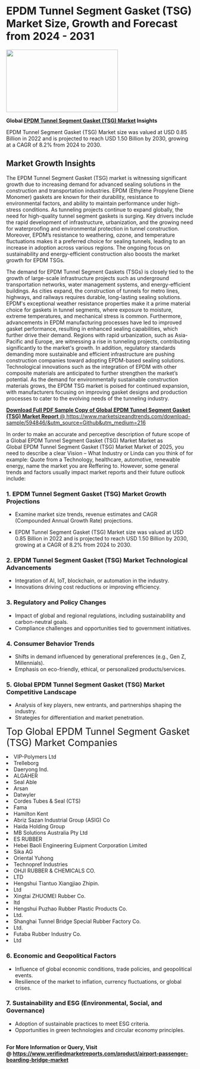 <H1>EPDM Tunnel Segment Gasket (TSG) Market Size, Growth and Forecast from 2024 - 2031</H1><img class="aligncenter size-medium wp-image-584254" src="https://thirdeyenews.in/wp-content/uploads/2024/09/Global-Market-Research-300x168.jpeg" alt="" width="300" height="168" /><p><strong>Global&nbsp;<a href="https://www.marketsizeandtrends.com/download-sample/594846/&amp;utm_source=Github&utm_medium=216">EPDM Tunnel Segment Gasket (TSG) Market</a> Insights</strong></p><p>EPDM Tunnel Segment Gasket (TSG) Market size was valued at USD 0.85 Billion in 2022 and is projected to reach USD 1.50 Billion by 2030, growing at a CAGR of 8.2% from 2024 to 2030.</p><p><h2>Market Growth Insights</h2> <p>The EPDM Tunnel Segment Gasket (TSG) market is witnessing significant growth due to increasing demand for advanced sealing solutions in the construction and transportation industries. EPDM (Ethylene Propylene Diene Monomer) gaskets are known for their durability, resistance to environmental factors, and ability to maintain performance under high-stress conditions. As tunneling projects continue to expand globally, the need for high-quality tunnel segment gaskets is surging. Key drivers include the rapid development of infrastructure, urbanization, and the growing need for waterproofing and environmental protection in tunnel construction. Moreover, EPDM’s resistance to weathering, ozone, and temperature fluctuations makes it a preferred choice for sealing tunnels, leading to an increase in adoption across various regions. The ongoing focus on sustainability and energy-efficient construction also boosts the market growth for EPDM TSGs.</p> <p><a href="#"></a></p> <p>The demand for EPDM Tunnel Segment Gaskets (TSGs) is closely tied to the growth of large-scale infrastructure projects such as underground transportation networks, water management systems, and energy-efficient buildings. As cities expand, the construction of tunnels for metro lines, highways, and railways requires durable, long-lasting sealing solutions. EPDM's exceptional weather resistance properties make it a prime material choice for gaskets in tunnel segments, where exposure to moisture, extreme temperatures, and mechanical stress is common. Furthermore, advancements in EPDM manufacturing processes have led to improved gasket performance, resulting in enhanced sealing capabilities, which further drive their demand. Regions with rapid urbanization, such as Asia-Pacific and Europe, are witnessing a rise in tunneling projects, contributing significantly to the market's growth. In addition, regulatory standards demanding more sustainable and efficient infrastructure are pushing construction companies toward adopting EPDM-based sealing solutions. Technological innovations such as the integration of EPDM with other composite materials are anticipated to further strengthen the market’s potential. As the demand for environmentally sustainable construction materials grows, the EPDM TSG market is poised for continued expansion, with manufacturers focusing on improving gasket designs and production processes to cater to the evolving needs of the tunneling industry.</p> <p><a href="#"></p><p><span class=""><strong>Download Full PDF Sample Copy of Global EPDM Tunnel Segment Gasket (TSG) Market Report</strong> @ <a href="https://www.marketsizeandtrends.com/download-sample/594846/&amp;utm_source=Github&utm_medium=216" target="_blank">https://www.marketsizeandtrends.com/download-sample/594846/&amp;utm_source=Github&utm_medium=216</a></span></p><p>In order to make an accurate and perceptive description of future scope of a Global&nbsp;EPDM Tunnel Segment Gasket (TSG) Market Market as Global&nbsp;EPDM Tunnel Segment Gasket (TSG) Market Market of 2025, you need to describe a clear Vision &ndash; What Industry or Linda can you think of for example: Quote from a Technology, healthcare, automotive, renewable energy, name the market you are Reffering to. However, some general trends and factors usually impact market reports and their future outlook include:</p><h3>1.&nbsp;<strong>EPDM Tunnel Segment Gasket (TSG) Market Growth Projections</strong></h3><ul><li>Examine market size trends, revenue estimates and CAGR (Compounded Annual Growth Rate) projections.</li><li><p>EPDM Tunnel Segment Gasket (TSG) Market size was valued at USD 0.85 Billion in 2022 and is projected to reach USD 1.50 Billion by 2030, growing at a CAGR of 8.2% from 2024 to 2030.</p></li></ul><h3>2.&nbsp;<strong>EPDM Tunnel Segment Gasket (TSG) Market Technological Advancements</strong></h3><ul><li>Integration of AI, IoT, blockchain, or automation in the industry.</li><li>Innovations driving cost reductions or improving efficiency.</li></ul><h3>3.&nbsp;<strong>Regulatory and Policy Changes</strong></h3><ul><li>Impact of global and regional regulations, including sustainability and carbon-neutral goals.</li><li>Compliance challenges and opportunities tied to government initiatives.</li></ul><h3>4.&nbsp;<strong>Consumer Behavior Trends</strong></h3><ul><li>Shifts in demand influenced by generational preferences (e.g., Gen Z, Millennials).</li><li>Emphasis on eco-friendly, ethical, or personalized products/services.</li></ul><h3>5.&nbsp;<strong>Global EPDM Tunnel Segment Gasket (TSG) Market Competitive Landscape</strong></h3><ul><li>Analysis of key players, new entrants, and partnerships shaping the industry.</li><li>Strategies for differentiation and market penetration.</li></ul><p data-pm-slice="1 1 []"><span style="color: inherit; font-family: inherit; font-size: 25px;">Top Global EPDM Tunnel Segment Gasket (TSG) Market Companies</span></p><div class="" data-test-id=""><p><li>VIP-Polymers Ltd</li><li> Trelleborg</li><li> Daeryong Ind.</li><li> ALGAHER</li><li> Seal Able</li><li> Arsan</li><li> Datwyler</li><li> Cordes Tubes & Seal (CTS)</li><li> Fama</li><li> Hamilton Kent</li><li> Abriz Sazan Industrial Group (ASIG) Co</li><li> Haida Holding Group</li><li> MB Solutions Australia Pty Ltd</li><li> ES RUBBER</li><li> Hebei Baoli Engineering Euipment Corporation Limited</li><li> Sika AG</li><li> Oriental Yuhong</li><li> Technopref Industries</li><li> OHJI RUBBER & CHEMICALS CO.</li><li> LTD</li><li> Hengshui Tiantuo Xiangjiao Zhipin.</li><li>Ltd</li><li> Xingtai ZHUOMEI Rubber Co.</li><li>ltd</li><li> Hengshui Puzhao Rubber Plastic Products Co.</li><li> Ltd.</li><li> Shanghai Tunnel Bridge Special Rubber Factory Co.</li><li> Ltd.</li><li> Futaba Rubber Industry Co.</li><li> Ltd</li></p></div><h3>6.&nbsp;<strong>Economic and Geopolitical Factors</strong></h3><ul><li>Influence of global economic conditions, trade policies, and geopolitical events.</li><li>Resilience of the market to inflation, currency fluctuations, or global crises.</li></ul><h3>7.&nbsp;<strong>Sustainability and ESG (Environmental, Social, and Governance)</strong></h3><ul><li>Adoption of sustainable practices to meet ESG criteria.</li><li>Opportunities in green technologies and circular economy principles.</li></ul><h2><strong style="font-size: 14px;">For More Information or Query, Visit @&nbsp;</strong><a style="background-color: #ffffff; font-size: 14px;" href="https://www.marketsizeandtrends.com/report/epdm-tunnel-segment-gasket-tsg-market/" target="_blank">https://www.verifiedmarketreports.com/product/airport-passenger-boarding-bridge-market</a></h2>
